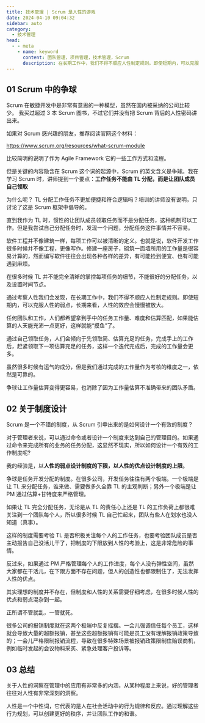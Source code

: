 ```yaml
---
title: 技术管理 | Scrum 是人性的游戏
date: 2024-04-10 09:04:32
sidebar: auto
category:
  - 技术管理
head:
  - - meta
    - name: keyword
      content: 团队管理，项目管理，技术管理，Scrum
      description: 在长期工作中，我们不得不顺应人性制定规则。即使短期内，可以克服人性的弱点，长期来看，人性的效应会慢慢被放大。
---
```


## 01 Scrum 中的争球

Scrum 在敏捷开发中是非常有意思的一种模型，虽然在国内被采纳的公司比较少。 我买过超过 3 本 Scrum 图书，不过它们并没有把 Scrum
背后的人性密码讲出来。

如果对 Scrum 感兴趣的朋友，推荐阅读官网这个材料：

https://www.scrum.org/resources/what-scrum-module

比较简明的说明了作为 Agile Framework 它的一些工作方式和流程。

但是关键的内容隐含在 Scrum 这个词的起源中，Scrum 的英文含义是争球。我在学习 Scrum 时，讲师提到一个要点：**工作任务不能由 TL
分配，而是让团队成员自己领取**

为什么呢？ TL 分配工作任务不更加便捷和符合逻辑吗？培训的讲师没有说明，只讨论了这是 Scrum 框架中倡导的。

直到我作为 TL 时，惯性的让团队成员领取任务而不是分配任务，这种机制可以工作。但是我尝试自己分配任务时，发现一个问题，分配任务这件事情并不容易。

软件工程并不像建筑一样，每项工作可以被清晰的定义。也就是说，软件开发工作很多时候并不像工程，更像写作。修建一座房子，砌筑一面墙所用的工作量是很容易计算的，然而编写软件往往会出现各种各样的差异，有可能捡到便宜、也有可能遇到麻烦。

在很多时候 TL 并不能完全清晰的掌控每项任务的细节，不能很好的分配任务，以及设置时间节点。

通过考察人性我们会发现，在长期工作中，我们不得不顺应人性制定规则。即使短期内，可以克服人性的弱点，长期来看，人性的效应会慢慢被放大。

任何团队和工作，人们都希望拿到手中的任务工作量、难度和估算匹配，如果能估算的人天能充沛一点更好，这样就能“摸鱼”了。

通过自己领取任务，人们会倾向于先领取简、估算充足的任务，完成手上的工作后，赶紧领取下一项估算充足的任务，这样一个迭代完成后，完成的工作量会更多。

虽然很多时候有运气的成分，但是我们通过完成的工作量作为考核的维度之一，依然是可靠的。

争球让工作量估算变得更容易，也消除了因为工作量估算不准确带来的团队矛盾。

## 02 关于制度设计

Scrum 是一个不错的制度，从 Scrum 引申出来的是如何设计一个有效的制度？

对于管理者来说，可以通过命令或者设计一个制度来达到自己的管理目的。如果通过命令来完成所有的业务的任务分配，这显然不现实，所以如何设计一个有效的工作制度呢? 

我的经验是，以**人性的弱点设计制度的下限，以人性的优点设计制度的上限**。

争球是任务开发分配的制度。在很多公司，开发任务往往有两个极端。一个极端是让 TL 来分配任务，谁来做、需要做多久全靠 TL 的主观判断；另外一个极端是让 PM 通过估算+甘特度来严格管理。

如果让 TL 完全分配任务，无论是从 TL 的责任心上还是 TL 的工作负荷上都很难关注到一个团队每个人，所以很多时候 TL 自己忙起来，团队有些人在划水也没人知道（真事）。

这样的制度需要考验 TL 是否积极关注每个人的工作任务，也要考验团队成员是否主动报告自己没活儿干了，把制度的下限放到人性的考验上，这是非常危险的事情。

反过来，如果通过 PM 严格管理每个人的工作进度，每个人没有弹性空间，虽然大家都在干活儿，在下限方面不存在问题，但人的创造性也都限制住了，无法发挥人性的优点。

其实理想的制度并不存在，但制度和人性的关系需要仔细考虑，在很多时候人性的优点和弱点混杂到一起。

正所谓不管就乱，一管就死。

很多公司的报销制度就在这两个极端中反复摇摆。一会儿强调信任每个员工，这样就会导致大量的超额报销，甚至这些超额报销有可能是员工没有理解报销政策导致的；一会儿严格限制报销流程，导致在很多特殊场景被报销政策限制住贻误商机，例如临时发起的会议物料采买、紧急处理客户投诉等。

## 03 总结

关于人性的洞察在管理中的应用有非常多的内涵，从某种程度上来说，好的管理者往往对人性有非常深刻的洞察。

人性是一个中性词，它代表的是人在社会活动中的行为规律和反应。通过理解这些行为规划，可以创建更好的秩序，并让团队工作的和谐。







